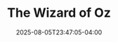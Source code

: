 ---
title: The Wizard of Oz
Theatre: Orange Park Community Theatre
Venue: Orange Park Community Theatre
Season: 
date: 2025-08-05T23:47:05-04:00
opening_date: 2025-08-08
closing_date: 2025-08-31
showtimes:
  - 2025-08-08 19:30:00
  - 2025-08-09 19:30:00
  - 2025-08-10 14:00:00
  - 2025-08-15 19:30:00
  - 2025-08-16 19:30:00
  - 2025-08-17 14:00:00
  - 2025-08-22 19:30:00
  - 2025-08-23 19:30:00
  - 2025-08-24 14:00:00
  - 2025-08-29 19:30:00
  - 2025-08-30 19:30:00
  - 2025-08-31 14:00:00
featured_image: 2025-The-Wizard-of-Oz.webp
featured_image_alt: 
featured_image_caption: 
featured_image_attr: 
featured_image_attr_link: 
program:
Website: 
Tickets: https://opct.booktix.com/dept/main/e/TWOZ
show_details: 
cast:
- Toto: Lady
- Dorothy: Kiera Collins
- Scarecrow: Aaron Burdick
- Tin Man: Brian Pontarolo
- Cowardly Lion: Josh Katzman
- Professor/Wizard: Kurt McCall
- Wicked Witch/Miss Gulch: Jennifer Tatum
- Glinda: Emily Charleton
- Emerald City Guard: Aaron Smith
- Uncle Henry: Don Massenzio
- Hunk: Kaden Crooks
- Ruth: Liane Barkley
- Aunt Em: Lisa Reinhard
- Hickery: Matthew Fuhs
- Ensemble:
  - Aaron Smith
  - Don Massenzio
  - Kaden Crooks
  - Liane Barkley
  - Lisa Reinhard
  - Matthew Fuhs
  - Alyssa Arroyo
  - Kelly Weaver
  - Brianna Daughtry
  - Mikayla Hill
  - Cassidy Legge
  - Katie Stewart
  - Hannah Borko
  - Carol Yazdiya
  - Caroline Yazdiya
  - Cynthia Baker
  - Caroline Cunha
  - Isabella Santiago
  - Alexis Derr
  - Makayla Sapp
  - Charlotte Reynolds
  - Charlotte Crosby
  - Tiffany Earley
  - Katelyn Terry
  - Jeanell Pike
- Munchkins:
  - Olivia Mullin
  - Carter Sutton
  - Jaxon Sparks
  - Gryffin Sparks
  - Elizabeth Beth Ralson
  - Linna Heck
  - Maggie Fuhs
  - Maxwell Fuhs
  - Carman Guzman
  - Leia Sparling
crew:
orchestra:
genres: 
Description: 
---